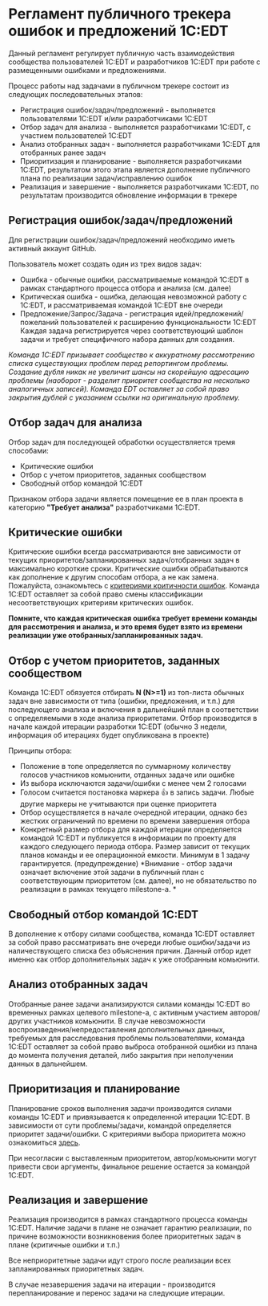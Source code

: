 # Регламент публичного трекера ошибок и предложений 1С:EDT
Данный регламент регулирует публичную часть взаимодействия сообщества пользователей 1C:EDT и разработчиков 1C:EDT при работе с размещенными ошибками и предложениями.

Процесс работы над задачами в публичном трекере состоит из следующих последовательных этапов:
- Регистрация ошибок/задач/предложений - выполняется пользователями 1C:EDT и/или разработчиками 1C:EDT
- Отбор задач для анализа - выполняется разработчиками 1C:EDT, с участием пользователей 1C:EDT
- Анализ отобранных задач - выполняется разработчиками 1C:EDT для отобранных ранее задач
- Приоритизация и планирование - выполняется разработчиками 1C:EDT, результатом этого этапа является дополнение публичного плана по реализации задач/исправлению ошибок
- Реализация и завершение - выполняется разработчиками 1C:EDT, по результатам производится обновление информации в трекере

## Регистрация ошибок/задач/предложений
Для регистрации ошибок/задач/предложений необходимо иметь активный аккаунт GitHub.

Пользователь может создать один из трех видов задач:
- Ошибка - обычные ошибки, рассматриваемые командой 1C:EDT в рамках стандартного процесса отбора и анализа (см. далее)
- Критическая ошибка - ошибка, делающая невозможной работу с 1C:EDT, и рассматриваемая командой 1C:EDT вне очереди
- Предложение/Запрос/Задача - регистрация идей/предложений/пожеланий пользователей к расширению функциональности 1C:EDT
Каждая задача регистрируется через соответствующий шаблон задачи и требует специфичного набора данных для создания.

*Команда 1C:EDT призывает сообщество к аккуратному рассмотрению списка существующих проблем перед репортингом проблемы. Создание дубля никак не увеличит шансы на скорейшую адресацию проблемы (наоборот - разделит приоритет сообщества на несколько аналогичных записей). Команда EDT оставляет за собой право закрытия дублей с указанием ссылки на оригинальную проблему.*

## Отбор задач для анализа
Отбор задач для последующей обработки осуществляется тремя способами:
- Критические ошибки
- Отбор с учетом приоритетов, заданных сообществом
- Свободный отбор командой 1C:EDT

Признаком отбора задачи является помещение ее в план проекта в категорию **"Требует анализа"** разработчиками 1C:EDT. 

## Критические ошибки
Критические ошибки всегда рассматриваются вне зависимости от текущих приоритетов/запланированных задач/отобранных задач в максимально короткие сроки. Критические ошибки обрабатываются как дополнение к другим способам отбора, а не как замена.
Пожалуйста, ознакомьтесь с [критериями критичности ошибок](TASK_CLASSIFICATION.md). Команда 1C:EDT оставляет за собой право смены классификации несоответствующих критериям критических ошибок.

**Помните, что каждая критическая ошибка требует времени команды для рассмотрения и анализа, и это время будет взято из времени реализации уже отобранных/запланированных задач.**

## Отбор с учетом приоритетов, заданных сообществом
Команда 1C:EDT обязуется отбирать **N (N>=1)** из топ-листа обычных задач вне зависимости от типа (ошибки, предложения, и т.п.) для последующего анализа и включения в дальнейший план в соответствии с определяемыми в ходе анализа приоритетами. Отбор производится в начале каждой итерации разработки 1C:EDT (обычно 3 недели, информация об итерациях будет опубликована в проекте)

Принципы отбора:
- Положение в топе определяется по суммарному количеству голосов участников комьюнити, отданных задаче или ошибке
- Из выбора исключаются задачи/ошибки с менее чем 2 голосами
- Голосом считается постановка маркера :+1: в запись задачи. Любые другие маркеры не учитываются при оценке приоритета
- Отбор осуществляется в начале очередной итерации, однако без жестких ограничений по времени по времени завершения отбора
- Конкретный размер отбора для каждой итерации определяется командой 1C:EDT и публикуется в информации по проекту для каждого следующего периода отбора. Размер зависит от текущих планов команды и ее операционной емкости. Минимум в 1 задачу гарантируется.
(предупреждение) *Внимание - отбор задачи означает включение этой задачи в публичный план с соответствующим приоритетом (см. далее), но не обязательство по реализации в рамках текущего milestone-а. *

## Свободный отбор командой 1C:EDT
В дополнение к отбору силами сообщества, команда 1C:EDT оставляет за собой право рассматривать вне очереди любые ошибки/задачи из наличествующего списка без объяснения причин. Данный отбор идет именно как отбор дополнительных задач к уже отобранным комьюнити. 

## Анализ отобранных задач
Отобранные ранее задачи анализируются силами команды 1C:EDT во временных рамках целевого milestone-а, с активным участием авторов/других участников комьюнити. В случае невозможности воспроизведения/непредоставления дополнительных данных, требуемых для расследования проблемы пользователями, команда 1C:EDT оставляет за собой право выброса отобранной ошибки из плана до момента получения деталей, либо закрытия при неполучении данных в дальнейшем.

## Приоритизация и планирование
Планирование сроков выполнения задачи производится силами команды 1C:EDT и привязывается к определенной итерации 1C:EDT. В зависимости от сути проблемы/задачи, командой определяется приоритет задачи/ошибки.
С критериями выбора приоритета можно ознакомиться [здесь](TASK_CLASSIFICATION.md).

При несогласии с выставленным приоритетом, автор/комьюнити могут привести свои аргументы, финальное решение остается за командой 1C:EDT.

## Реализация и завершение
Реализация производится в рамках стандартного процесса команды 1C:EDT. Наличие задачи в плане не означает гарантию реализации, по причине возможности возникновения более приоритетных задач в плане (критичные ошибки и т.п.)

Все неприоритетные задачи идут строго после реализации всех запланированных приоритетных задач.

В случае незавершения задачи на итерации - производится перепланирование и перенос задачи на следующие итерации. 
